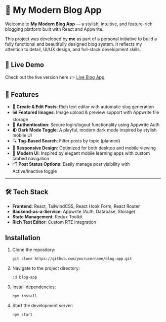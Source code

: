 # 🌿 My Modern Blog App

Welcome to **My Modern Blog App** — a stylish, intuitive, and feature-rich blogging platform built with React and Appwrite.

This project was developed by **me** as part of a personal initiative to build a fully functional and beautifully designed blog system. It reflects my attention to detail, UI/UX design, and full-stack development skills.


## 🚀 Live Demo

Check out the live version here 👉 [Live Blog App](https://blog-app-m1tn.onrender.com/)


## 🧩 Features

- 📝 **Create & Edit Posts**: Rich text editor with automatic slug generation
- 🖼️ **Featured Images**: Image upload & preview support with Appwrite file storage
- 👤 **Authentication**: Secure login/logout functionality using Appwrite Auth
- 🌓 **Dark Mode Toggle**: A playful, modern dark mode inspired by stylish mobile UI
- 🔍 **Tag-Based Search**: Filter posts by topic (planned)
- 📱 **Responsive Design**: Optimized for both desktop and mobile viewing
- 🎨 **Modern UI**: Inspired by elegant mobile learning apps with custom tabbed navigation
- 🗂️ **Post Status Options**: Easily manage post visibility with Active/Inactive toggle

---

## 🛠️ Tech Stack

- **Frontend**: React, TailwindCSS, React Hook Form, React Router
- **Backend-as-a-Service**: Appwrite (Auth, Database, Storage)
- **State Management**: Redux Toolkit
- **Rich Text Editor**: Custom RTE integration

## Installation

1. Clone the repository:
   ```sh
   git clone https://github.com/yourusername/blog-app.git
   ```
2. Navigate to the project directory:
   ```sh
   cd blog-app
   ```
3. Install dependencies:
   ```sh
   npm install
   ```
4. Start the development server:
   ```sh
   npm start
   ```

